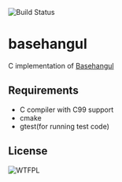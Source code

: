 ![Build Status](https://travis-ci.org/Perlmint/libbasehangul.svg)

basehangul
==========

C implementation of [Basehangul](http://api.dcmys.jp/basehangul/)

Requirements
------------
- C compiler with C99 support
- cmake
- gtest(for running test code)

License
-------
![WTFPL](http://www.wtfpl.net/wp-content/uploads/2012/12/wtfpl-badge-4.png)
